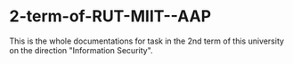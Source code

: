 # 2-term-of-RUT-MIIT--AAP
This is the whole documentations for task in the 2nd term of this university on the direction "Information Security".
